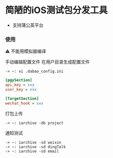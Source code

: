 # 简陋的iOS测试包分发工具
- 支持蒲公英平台
### 使用
⚠️ 不能用模拟器编译

 手动编辑配置文件 
在用户目录生成配置文件
```shell
-> ~: vi .dabao_config.ini
```
```ini
[pgySection] 
api_key = xxx
user_key = xxx

[TargetSection] 
wechat_hook = xxx
```
打包上传
```shell
-> ~: iarchive -db project 
```
通知测试
```shell
-> ~: iarchive -sd weixin
-> ~: iarchive -sd dingTalk
-> ~: iarchive -sd email
```